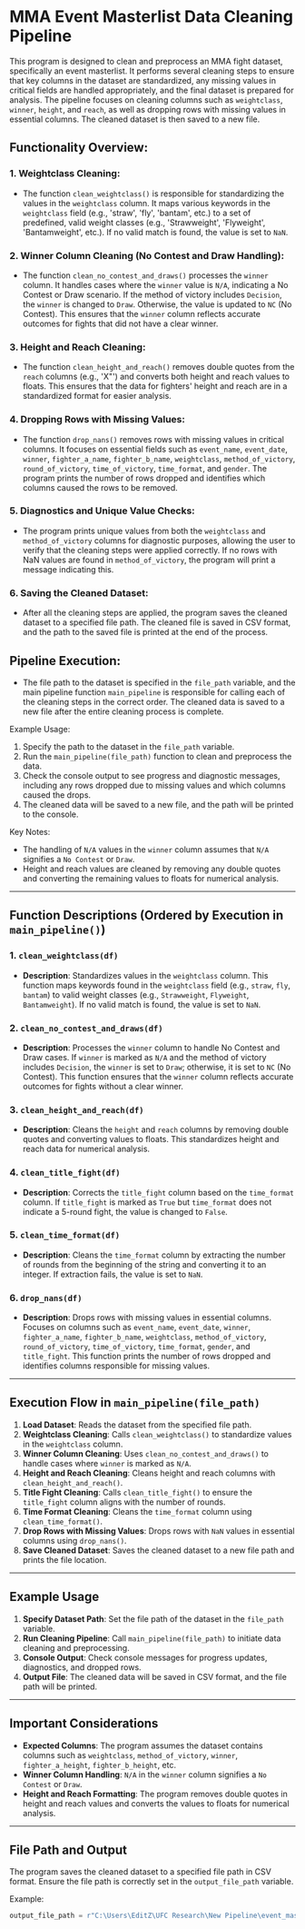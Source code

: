 # MMA Event Masterlist Data Cleaning Pipeline

This program is designed to clean and preprocess an MMA fight dataset, specifically an event masterlist. 
It performs several cleaning steps to ensure that key columns in the dataset are standardized, any missing values 
in critical fields are handled appropriately, and the final dataset is prepared for analysis. The pipeline focuses 
on cleaning columns such as `weightclass`, `winner`, `height`, and `reach`, as well as dropping rows with missing 
values in essential columns. The cleaned dataset is then saved to a new file.

## Functionality Overview:

### 1. **Weightclass Cleaning**:
   - The function `clean_weightclass()` is responsible for standardizing the values in the `weightclass` column. 
     It maps various keywords in the `weightclass` field (e.g., 'straw', 'fly', 'bantam', etc.) to a set of predefined, 
     valid weight classes (e.g., 'Strawweight', 'Flyweight', 'Bantamweight', etc.). If no valid match is found, the 
     value is set to `NaN`.

### 2. **Winner Column Cleaning (No Contest and Draw Handling)**:
   - The function `clean_no_contest_and_draws()` processes the `winner` column. It handles cases where the `winner` value 
     is `N/A`, indicating a No Contest or Draw scenario. If the method of victory includes `Decision`, the `winner` is 
     changed to `Draw`. Otherwise, the value is updated to `NC` (No Contest). This ensures that the `winner` column 
     reflects accurate outcomes for fights that did not have a clear winner.

### 3. **Height and Reach Cleaning**:
   - The function `clean_height_and_reach()` removes double quotes from the `reach` columns (e.g., 'X"') and converts both 
     height and reach values to floats. This ensures that the data for fighters' height and reach are in a standardized 
     format for easier analysis.

### 4. **Dropping Rows with Missing Values**:
   - The function `drop_nans()` removes rows with missing values in critical columns. It focuses on essential fields such 
     as `event_name`, `event_date`, `winner`, `fighter_a_name`, `fighter_b_name`, `weightclass`, `method_of_victory`, 
     `round_of_victory`, `time_of_victory`, `time_format`, and `gender`. The program prints the number of rows dropped 
     and identifies which columns caused the rows to be removed.

### 5. **Diagnostics and Unique Value Checks**:
   - The program prints unique values from both the `weightclass` and `method_of_victory` columns for diagnostic purposes, 
     allowing the user to verify that the cleaning steps were applied correctly. If no rows with NaN values are found in 
     `method_of_victory`, the program will print a message indicating this.

### 6. **Saving the Cleaned Dataset**:
   - After all the cleaning steps are applied, the program saves the cleaned dataset to a specified file path. 
     The cleaned file is saved in CSV format, and the path to the saved file is printed at the end of the process.

## Pipeline Execution:
- The file path to the dataset is specified in the `file_path` variable, and the main pipeline function `main_pipeline` 
  is responsible for calling each of the cleaning steps in the correct order. The cleaned data is saved to a new file 
  after the entire cleaning process is complete.

Example Usage:
1. Specify the path to the dataset in the `file_path` variable.
2. Run the `main_pipeline(file_path)` function to clean and preprocess the data.
3. Check the console output to see progress and diagnostic messages, including any rows dropped due to missing values 
   and which columns caused the drops.
4. The cleaned data will be saved to a new file, and the path will be printed to the console.

Key Notes:
- The handling of `N/A` values in the `winner` column assumes that `N/A` signifies a `No Contest` or `Draw`.
- Height and reach values are cleaned by removing any double quotes and converting the remaining values to floats for 
  numerical analysis.

---

## Function Descriptions (Ordered by Execution in `main_pipeline()`)

### 1. `clean_weightclass(df)`
- **Description**: Standardizes values in the `weightclass` column. This function maps keywords found in the `weightclass` field (e.g., `straw`, `fly`, `bantam`) to valid weight classes (e.g., `Strawweight`, `Flyweight`, `Bantamweight`). If no valid match is found, the value is set to `NaN`.

### 2. `clean_no_contest_and_draws(df)`
- **Description**: Processes the `winner` column to handle No Contest and Draw cases. If `winner` is marked as `N/A` and the method of victory includes `Decision`, the `winner` is set to `Draw`; otherwise, it is set to `NC` (No Contest). This function ensures that the `winner` column reflects accurate outcomes for fights without a clear winner.

### 3. `clean_height_and_reach(df)`
- **Description**: Cleans the `height` and `reach` columns by removing double quotes and converting values to floats. This standardizes height and reach data for numerical analysis.

### 4. `clean_title_fight(df)`
- **Description**: Corrects the `title_fight` column based on the `time_format` column. If `title_fight` is marked as `True` but `time_format` does not indicate a 5-round fight, the value is changed to `False`.

### 5. `clean_time_format(df)`
- **Description**: Cleans the `time_format` column by extracting the number of rounds from the beginning of the string and converting it to an integer. If extraction fails, the value is set to `NaN`.

### 6. `drop_nans(df)`
- **Description**: Drops rows with missing values in essential columns. Focuses on columns such as `event_name`, `event_date`, `winner`, `fighter_a_name`, `fighter_b_name`, `weightclass`, `method_of_victory`, `round_of_victory`, `time_of_victory`, `time_format`, `gender`, and `title_fight`. This function prints the number of rows dropped and identifies columns responsible for missing values.

---

## Execution Flow in `main_pipeline(file_path)`

1. **Load Dataset**: Reads the dataset from the specified file path.
2. **Weightclass Cleaning**: Calls `clean_weightclass()` to standardize values in the `weightclass` column.
3. **Winner Column Cleaning**: Uses `clean_no_contest_and_draws()` to handle cases where `winner` is marked as `N/A`.
4. **Height and Reach Cleaning**: Cleans height and reach columns with `clean_height_and_reach()`.
5. **Title Fight Cleaning**: Calls `clean_title_fight()` to ensure the `title_fight` column aligns with the number of rounds.
6. **Time Format Cleaning**: Cleans the `time_format` column using `clean_time_format()`.
7. **Drop Rows with Missing Values**: Drops rows with `NaN` values in essential columns using `drop_nans()`.
8. **Save Cleaned Dataset**: Saves the cleaned dataset to a new file path and prints the file location.

---

## Example Usage

1. **Specify Dataset Path**: Set the file path of the dataset in the `file_path` variable.
2. **Run Cleaning Pipeline**: Call `main_pipeline(file_path)` to initiate data cleaning and preprocessing.
3. **Console Output**: Check console messages for progress updates, diagnostics, and dropped rows.
4. **Output File**: The cleaned data will be saved in CSV format, and the file path will be printed.

---

## Important Considerations

- **Expected Columns**: The program assumes the dataset contains columns such as `weightclass`, `method_of_victory`, `winner`, `fighter_a_height`, `fighter_b_height`, etc.
- **Winner Column Handling**: `N/A` in the `winner` column signifies a `No Contest` or `Draw`.
- **Height and Reach Formatting**: The program removes double quotes in height and reach values and converts the values to floats for numerical analysis.

---

## File Path and Output

The program saves the cleaned dataset to a specified file path in CSV format. Ensure the file path is correctly set in the `output_file_path` variable.

Example:
```python
output_file_path = r"C:\Users\EditZ\UFC Research\New Pipeline\event_masterlist_initial_clean.csv"


